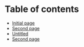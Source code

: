 # Table of contents

* [Initial page](README.md)
* [Second page](second-page.md)
* [Untitled](untitled-1.md)
* [Second page](second-page-1.md)

